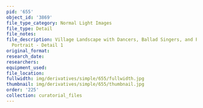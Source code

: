 ```yaml
---
pid: '655'
object_id: '3869'
file_type_category: Normal Light Images
file_type: Detail
file_notes:
file_description: Village Landscape with Dancers, Ballad Singers, and Possible Self
  Portrait - Detail 1
original_format:
research_date:
researchers:
equipment_used:
file_location:
fullwidth: img/derivatives/simple/655/fullwidth.jpg
thumbnail: img/derivatives/simple/655/thumbnail.jpg
order: '225'
collection: curatorial_files
---
```


